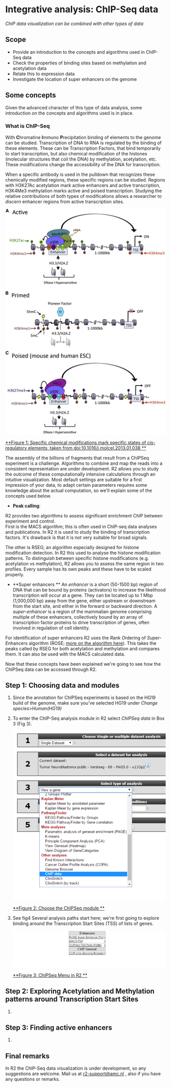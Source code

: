 <a id="integrative_analysis_chip-seq_data"></a>

Integrative analysis: ChIP-Seq data
===================================

*ChIP data visualization can be combined with other types of data*

Scope
---
-	Provide an introduction to the concepts and algorithms used in ChIP-Seq data
-	Check the properties of binding sites based on methylation and acetylation data
-	Relate this to expression data
-	Investigate the location of super enhancers on the genome

Some concepts
---

Given the advanced character of this type of data analysis, some introduction on the concepts and algorithms used is in place.

### What is ChIP-Seq
With **C**hromatine **I**mmuno **P**recipitation binding of elements to the genome can be studied. Transcription of DNA to RNA is regulated by the binding of these elements. These can be Transcription Factors, that bind temporarily to start transcription, but also chemical modification of the histones (molecular structures that coil the DNA) by methylation, acetylation, etc. These modifications change the accessibility of the DNA for transcription. 

When a specific antibody is used in the pulldown that recognizes these chemically modified regions, these specific regions can be studied. Regions with H3K27Ac acetylation mark active enhancers and active transcription, H3K4Me3 methylation marks active and poised transcription. Studying the relative contributions of both types of modifications allows a researcher to discern enhancer regions from active transcription sites.


![Figure 1: Specific chemical modifications mark specific states of cis-regulatory elements](_static/images/IntAnalysis_ChIPSeq_ModificationTypes.png)

[**Figure 1: Specific chemical modifications mark specific states of cis-regulatory elements; taken from doi:10.1016/j.molcel.2013.01.038 **](_static/images/IntAnalysis_ChIPSeq_ModificationTypes.png)


The assembly of the billions of fragments that result from a ChIPSeq experiment is a challenge. Algorithms to combine and map the reads into a consistent representation are under development. R2 allows you to study the outcome of these computationally intensive calculations through an intuitive visualization. Most default settings are suitable for a first impression of your data, to adapt certain parameters requires some knowledge about the actual computation, so we'll explain some of the concepts used below.

- **Peak calling**: 

R2 provides two algorithms to assess significant enrichment ChIP between experiment and control.  
First is the MACS algorithm; this is often used in ChIP-seq data analyses and publications. In R2 it is used to study the binding of transcription factors. It's drawback is that it is not very suitable for broad signals.

The other is RSEG; an algorithm especially designed for histone modification detection. In R2 this used to analyse the histone modification patterns. To distinguish between specific histone modifications (e.g. acetylation vs methylation), R2 allows you to assess the same region in two profiles. Every sample has its own peaks and these have to be scaled properly. 
  
- **Super enhancers **
An *enhancer* is a short (50-1500 bp) region of DNA that can be bound by proteins (activators) to increase the likelihood transcription will occur at a gene. They can be located up to 1 Mbp (1,000,000 bp) away from the gene, either upstream or downstream from the start site, and either in the forward or backward direction.  A *super-enhancer* is a region of the mammalian genome comprising multiple of these enhancers, collectively bound by an array of transcription factor proteins to drive transcription of genes, often involved in regulation of cell identity. 


For identification of super enhancers R2 uses the *R*ank *O*rdering of *S*uper-*E*nhancers algorithm (ROSE; [more on the algorithm here](http://www.cell.com/abstract/S0092-8674(13)00392-9)). This takes the peaks called by RSEG for both acetylation and methylation and compares them. It can also be used with the MACS calculated data.

Now that these concepts have been explained we're going to see how the ChIPSeq data can be accessed through R2.

## Step 1: Choosing data and modules

1. Since the annotation for ChIPSeq experiments is based on the HG19 build of the genome, make sure you've selected HG19 under *Change species>Human(HG19)* 
2. To enter the ChIP-Seq analysis module in R2 select *ChIPSeq data* in Box 3 (Fig 3).
	
	![Figure 2: Choose the ChIPSeq module](_static/images/IntAnalysis_ChIPSeq_ChooseInMenu3.png)
	
	[**Figure 2: Choose the ChIPSeq module **](_static/images/IntAnalysis_ChIPSeq_ChooseInMenu3.png)
	
3. See fig4 Several analysis paths start here; we're first going to explore binding around the Transcription Start Sites (TSS) of lists of genes.   
	
	![Figure 3: ChIPSeq Menu in R2](_static/images/IntAnalysis_ChIPSeq_ChIPSeqMenu.png)
	
	[**Figure 3: ChIPSeq Menu in R2 **](_static/images/IntAnalysis_ChIPSeq_ChIPSeqMenu.png)
	

## Step 2: Exploring Acetylation and Methylation patterns around Transcription Start Sites

1.  

## Step 3: Finding active enhancers

1.

## Final remarks

In R2 the ChIP-Seq data visualization is under development, so any suggestions are welcome.
Mail us at r2-support@amc.nl , also if you have any questions or remarks.

